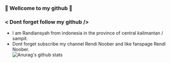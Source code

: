 ### 🔰 Wellcome to my github 🔰<br>
### < Dont forget follow my github /> <br>
- I am Randiansyah from indonesia in the province of central kalimantan / sampit. <br>
- Dont forget subscribe my channel Rendi Noober and like fanspage Rendi Noober. <br>
![Anurag's github stats](https://github-readme-stats.vercel.app/api?username=Rendi-ID&show_icons=true&theme=radical)
